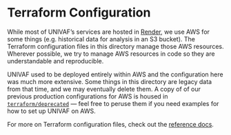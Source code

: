 # Terraform Configuration

While most of UNIVAF’s services are hosted in [Render](https://render.com), we use AWS for some things (e.g. historical data for analysis in an S3 bucket). The Terraform configuration files in this directory manage those AWS resources. Wherever possible, we try to manage AWS resources in code so they are understandable and reproducible.

UNIVAF used to be deployed entirely within AWS and the configuration here was much more extensive. Some things in this directory are legacy data from that time, and we may eventually delete them. A copy of of our previous production configurations for AWS is housed in [`terraform/deprecated`](./deprecated/) — feel free to peruse them if you need examples for how to set up UNIVAF on AWS.

For more on Terraform configuration files, check out the [reference docs](https://www.terraform.io/intro).
